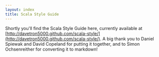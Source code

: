 ```yaml
---
layout: index
title: Scala Style Guide
---
```


<div class="span16">

Shortly you'll find the Scala Style Guide here, currently available at [http://davetron5000.github.com/scala-style/](http://davetron5000.github.com/scala-style/). A big thank you to Daniel Spiewak and David Copeland for putting it together, and to Simon Ochsenreither for converting it to markdown!

</div>

